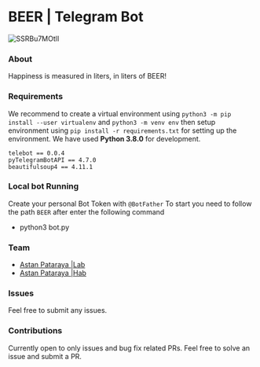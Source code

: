# BEER | Telegram Bot

![SSRBu7MOtlI](https://user-images.githubusercontent.com/91592995/192093422-f51a23da-b564-4fd2-ae25-14c2304a9d8c.jpg)

### About

Happiness is measured in liters, in liters of BEER!

### Requirements

We recommend to create a virtual environment using `python3 -m pip install --user virtualenv`  and `python3 -m venv env` then setup environment using `pip install -r requirements.txt` for setting up the environment. We have used **Python 3.8.0** for development.

```
telebot == 0.0.4
pyTelegramBotAPI == 4.7.0
beautifulsoup4 == 4.11.1
```

### Local bot Running

Create your personal Bot Token with `@BotFather`
To start you need to follow the path `BEER` after enter the following command

- python3 bot.py

### Team

- [Astan Pataraya |Lab](https://gitlab.com/pelmenin)
- [Astan Pataraya |Hab](https://github.com/iAmKoldyn)

### Issues

Feel free to submit any issues.

### Contributions

Currently open to only issues and bug fix related PRs. Feel free to solve an issue and submit a PR.
